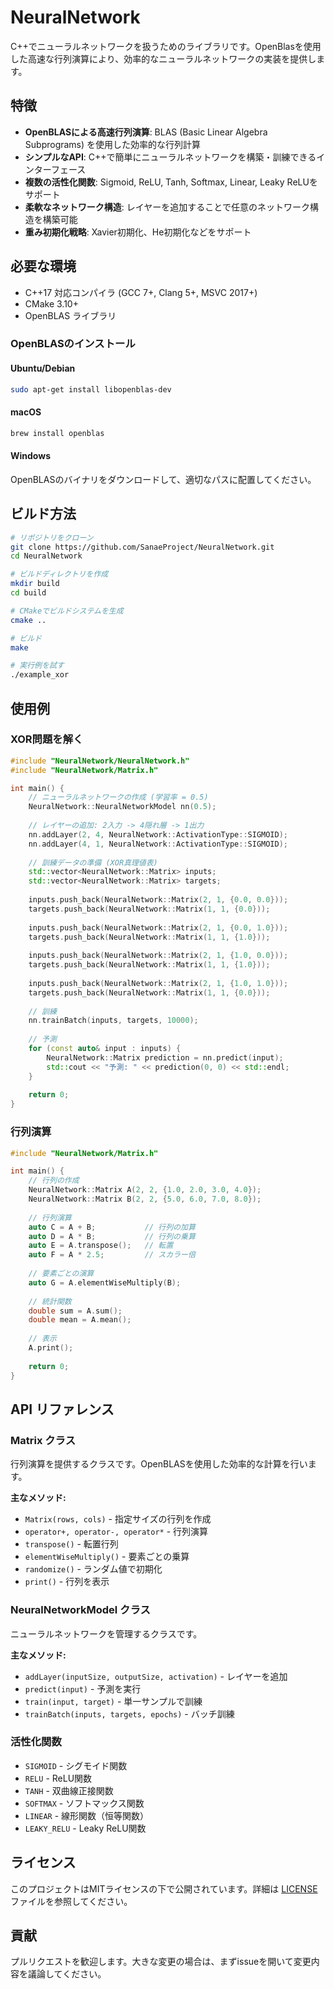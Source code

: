 # NeuralNetwork
C++でニューラルネットワークを扱うためのライブラリです。OpenBlasを使用した高速な行列演算により、効率的なニューラルネットワークの実装を提供します。

## 特徴

- **OpenBLASによる高速行列演算**: BLAS (Basic Linear Algebra Subprograms) を使用した効率的な行列計算
- **シンプルなAPI**: C++で簡単にニューラルネットワークを構築・訓練できるインターフェース
- **複数の活性化関数**: Sigmoid, ReLU, Tanh, Softmax, Linear, Leaky ReLUをサポート
- **柔軟なネットワーク構造**: レイヤーを追加することで任意のネットワーク構造を構築可能
- **重み初期化戦略**: Xavier初期化、He初期化などをサポート

## 必要な環境

- C++17 対応コンパイラ (GCC 7+, Clang 5+, MSVC 2017+)
- CMake 3.10+
- OpenBLAS ライブラリ

### OpenBLASのインストール

#### Ubuntu/Debian
```bash
sudo apt-get install libopenblas-dev
```

#### macOS
```bash
brew install openblas
```

#### Windows
OpenBLASのバイナリをダウンロードして、適切なパスに配置してください。

## ビルド方法

```bash
# リポジトリをクローン
git clone https://github.com/SanaeProject/NeuralNetwork.git
cd NeuralNetwork

# ビルドディレクトリを作成
mkdir build
cd build

# CMakeでビルドシステムを生成
cmake ..

# ビルド
make

# 実行例を試す
./example_xor
```

## 使用例

### XOR問題を解く

```cpp
#include "NeuralNetwork/NeuralNetwork.h"
#include "NeuralNetwork/Matrix.h"

int main() {
    // ニューラルネットワークの作成 (学習率 = 0.5)
    NeuralNetwork::NeuralNetworkModel nn(0.5);
    
    // レイヤーの追加: 2入力 -> 4隠れ層 -> 1出力
    nn.addLayer(2, 4, NeuralNetwork::ActivationType::SIGMOID);
    nn.addLayer(4, 1, NeuralNetwork::ActivationType::SIGMOID);
    
    // 訓練データの準備 (XOR真理値表)
    std::vector<NeuralNetwork::Matrix> inputs;
    std::vector<NeuralNetwork::Matrix> targets;
    
    inputs.push_back(NeuralNetwork::Matrix(2, 1, {0.0, 0.0}));
    targets.push_back(NeuralNetwork::Matrix(1, 1, {0.0}));
    
    inputs.push_back(NeuralNetwork::Matrix(2, 1, {0.0, 1.0}));
    targets.push_back(NeuralNetwork::Matrix(1, 1, {1.0}));
    
    inputs.push_back(NeuralNetwork::Matrix(2, 1, {1.0, 0.0}));
    targets.push_back(NeuralNetwork::Matrix(1, 1, {1.0}));
    
    inputs.push_back(NeuralNetwork::Matrix(2, 1, {1.0, 1.0}));
    targets.push_back(NeuralNetwork::Matrix(1, 1, {0.0}));
    
    // 訓練
    nn.trainBatch(inputs, targets, 10000);
    
    // 予測
    for (const auto& input : inputs) {
        NeuralNetwork::Matrix prediction = nn.predict(input);
        std::cout << "予測: " << prediction(0, 0) << std::endl;
    }
    
    return 0;
}
```

### 行列演算

```cpp
#include "NeuralNetwork/Matrix.h"

int main() {
    // 行列の作成
    NeuralNetwork::Matrix A(2, 2, {1.0, 2.0, 3.0, 4.0});
    NeuralNetwork::Matrix B(2, 2, {5.0, 6.0, 7.0, 8.0});
    
    // 行列演算
    auto C = A + B;           // 行列の加算
    auto D = A * B;           // 行列の乗算
    auto E = A.transpose();   // 転置
    auto F = A * 2.5;         // スカラー倍
    
    // 要素ごとの演算
    auto G = A.elementWiseMultiply(B);
    
    // 統計関数
    double sum = A.sum();
    double mean = A.mean();
    
    // 表示
    A.print();
    
    return 0;
}
```

## API リファレンス

### Matrix クラス

行列演算を提供するクラスです。OpenBLASを使用した効率的な計算を行います。

**主なメソッド:**
- `Matrix(rows, cols)` - 指定サイズの行列を作成
- `operator+, operator-, operator*` - 行列演算
- `transpose()` - 転置行列
- `elementWiseMultiply()` - 要素ごとの乗算
- `randomize()` - ランダム値で初期化
- `print()` - 行列を表示

### NeuralNetworkModel クラス

ニューラルネットワークを管理するクラスです。

**主なメソッド:**
- `addLayer(inputSize, outputSize, activation)` - レイヤーを追加
- `predict(input)` - 予測を実行
- `train(input, target)` - 単一サンプルで訓練
- `trainBatch(inputs, targets, epochs)` - バッチ訓練

### 活性化関数

- `SIGMOID` - シグモイド関数
- `RELU` - ReLU関数
- `TANH` - 双曲線正接関数
- `SOFTMAX` - ソフトマックス関数
- `LINEAR` - 線形関数（恒等関数）
- `LEAKY_RELU` - Leaky ReLU関数

## ライセンス

このプロジェクトはMITライセンスの下で公開されています。詳細は [LICENSE](LICENSE) ファイルを参照してください。

## 貢献

プルリクエストを歓迎します。大きな変更の場合は、まずissueを開いて変更内容を議論してください。

